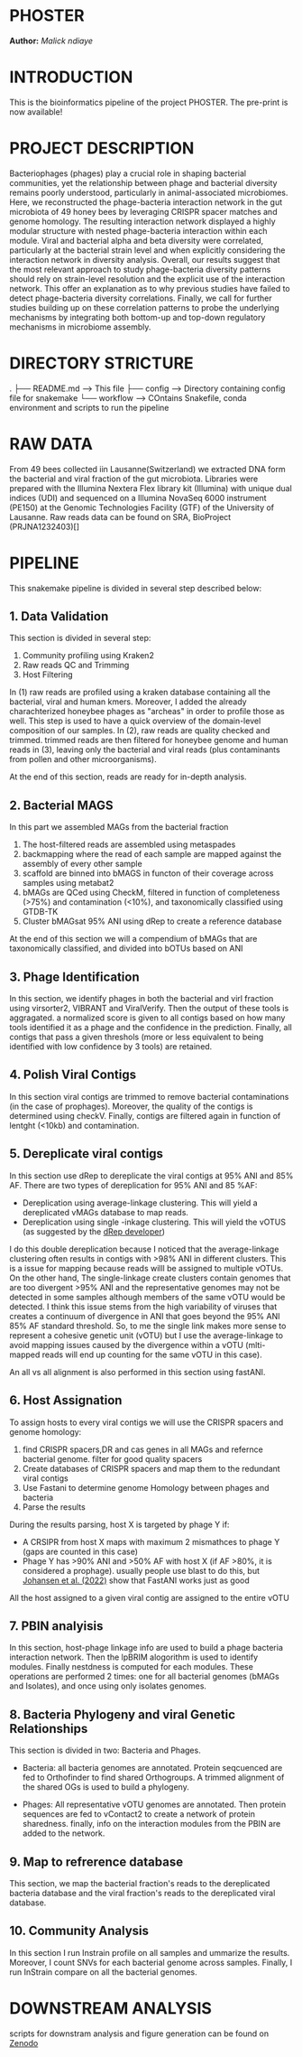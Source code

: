 PHOSTER
==============
**Author:** *Malick ndiaye*

# INTRODUCTION

This is the bioinformatics pipeline of the project PHOSTER. The pre-print is now available!

# PROJECT DESCRIPTION

Bacteriophages (phages) play a crucial role in shaping bacterial communities, yet the relationship between phage and bacterial diversity remains poorly understood, particularly in animal-associated microbiomes. Here, we reconstructed the phage-bacteria interaction network in the gut microbiota of 49 honey bees by leveraging CRISPR spacer matches and genome homology. The resulting interaction network displayed a highly modular structure with nested phage-bacteria interaction within each module. Viral and bacterial alpha and beta diversity were correlated, particularly at the bacterial strain level and when explicitly considering the interaction network in diversity analysis. Overall, our results suggest that the most relevant approach to study phage-bacteria diversity patterns should rely on strain-level resolution and the explicit use of the interaction network. This offer an explanation as to why previous studies have failed to detect phage-bacteria diversity correlations. Finally, we call for further studies building up on these correlation patterns to probe the underlying mechanisms by integrating both bottom-up and top-down regulatory mechanisms in microbiome assembly.

# DIRECTORY STRICTURE

.
├── README.md --> This file
├── config --> Directory containing config file for snakemake
└── workflow --> COntains Snakefile, conda environment and scripts to run the pipeline

# RAW DATA

From 49 bees collected iin Lausanne(Switzerland) we extracted DNA form the bacterial and viral fraction of the gut microbiota. Libraries were prepared with the Illumina Nextera Flex library kit (Illumina) with unique dual indices (UDI) and sequenced on a Illumina NovaSeq 6000 instrument (PE150) at the Genomic Technologies Facility (GTF) of the University of Lausanne. Raw reads data can be found on SRA, BioProject (PRJNA1232403)[]

# PIPELINE

This snakemake pipeline is divided in several step described below:

## 1. Data Validation

This section is divided in several step:

1. Community profiling using Kraken2
2. Raw reads QC and Trimming
3. Host Filtering

In (1) raw reads are profiled using a kraken database containing all the bacterial, viral and human kmers. Moreover, I added the already charachterized honeybee phages as "archeas" in order to profile those as well. This step is used to have a quick overview of the domain-level composition of our samples. In (2), raw reads are quality checked and trimmed. trimmed reads are then filtered for honeybee genome and human reads in (3), leaving only the bacterial and viral reads (plus contaminants from pollen and other microorganisms). 

At the end of this section, reads are ready for in-depth analysis.

##  2. Bacterial MAGS

In this part we assembled MAGs from the bacterial fraction

1. The host-filtered reads are assembled using metaspades
2. backmapping where the read of each sample are mapped against the assembly of every other sample
3. scaffold are binned into bMAGS in functon of their coverage across samples using metabat2
4. bMAGs are QCed using CheckM, filtered in function of completeness (>75%) and contamination (<10%), and taxonomically classified using GTDB-TK
5. Cluster bMAGsat 95% ANI using dRep to create a reference database

At the end of this section we will a compendium of bMAGs that are taxonomically classified, and divided into bOTUs based on ANI

## 3. Phage Identification

In this section, we identify phages in both the bacterial and virl fraction using virsorter2, VIBRANT and ViralVerify. Then the output of these tools is aggragated. a normalized score is given to all contigs based on how many tools identified it as a phage and the confidence in the prediction. Finally, all contigs that pass a given threshols (more or less equivalent to being identified with low confidence by 3 tools) are retained.

## 4. Polish Viral Contigs

In this section viral contigs are trimmed to remove bacterial contaminations (in the case of prophages). Moreover, the quality of the contigs is determined using checkV. Finally, contigs are filtered again in function of lentght (<10kb) and contamination.

## 5. Dereplicate viral contigs

In this section use dRep to dereplicate the viral contigs at 95% ANI and 85% AF. There are two types of dereplication for 95% ANI and 85 %AF:
- Dereplication using average-linkage clustering. This will yield a dereplicated vMAGs database to map reads.
- Dereplication using single -inkage clustering. This will yield the vOTUS (as suggested by the [dRep developer](https://drep.readthedocs.io/en/latest/choosing_parameters.html))

I do this double dereplication because I noticed that the average-linkage clustering often results in contigs with >98% ANI in different clusters. This is a issue for mapping because reads willl be assigned to multiple vOTUs. On the other hand, The single-linkage create clusters contain genomes that are too divergent >95% ANI and the representative genomes may not be detected in some samples although members of the same vOTU would be detected. I think this issue stems from the high variability of viruses that creates a continuum of divergence in ANI that goes beyond the 95% ANI 85% AF standard threshold. So, to me the single link makes more sense to represent a cohesive genetic unit (vOTU) but I use the average-linkage to avoid mapping issues caused by the divergence within a vOTU (mlti-mapped reads will end up counting for the same vOTU in this case). 

An all vs all alignment is also performed in this section using fastANI.

## 6. Host Assignation

To assign hosts to every viral contigs we will use the CRISPR spacers and genome homology:

1. find CRISPR spacers,DR and cas genes in all MAGs and refernce bacterial genome. filter for good quality spacers
2. Create databases of CRISPR spacers and map them to the redundant viral contigs 
3. Use Fastani to determine genome Homology between phages and bacteria
4. Parse the results

During the results parsing, host X is targeted by phage Y if:
- A CRSIPR from host X maps with maximum 2 mismathces to phage Y (gaps are counted in this case)
- Phage Y has >90% ANI and >50% AF with host X (if AF >80%, it is considered a prophage). usually people use blast to do this, but [Johansen et al. (2022)](https://www.nature.com/articles/s41467-022-28581-5) show that FastANI works just as good

All the host assigned to a given viral contig are assigned to the entire vOTU

## 7. PBIN analyisis

In this section, host-phage linkage info are used to build a phage bacteria interaction network. Then the lpBRIM alogorithm is used to identify modules. Finally nestdness is computed for each modules. These operations are performed 2 times: one for all bacterial genomes (bMAGs and Isolates), and once using only isolates genomes. 

## 8. Bacteria Phylogeny and viral Genetic Relationships

This section is divided in two: Bacteria and Phages.

- Bacteria: all bacteria genomes are annotated. Protein seqcuenced are fed to Orthofinder to find shared Orthogroups. A trimmed alignment of the shared OGs is used to build a phylogeny.

- Phages: All representative vOTU genomes are annotated. Then protein sequences are fed to vContact2 to create a network of protein sharedness. finally, info on the interaction modules from the PBIN are added to the network.

## 9. Map to refrerence database

This section, we map the bacterial fraction's reads to the dereplicated bacteria database and the viral fraction's reads to the dereplicated viral database. 

## 10. Community Analysis

In this section I run Instrain profile on all samples and ummarize the results. Moreover, I count SNVs for each bacterial genome across samples. Finally, I run InStrain compare on all the bacterial genomes.

# DOWNSTREAM ANALYSIS
scripts for downstram analysis and figure generation can be found on [Zenodo]()